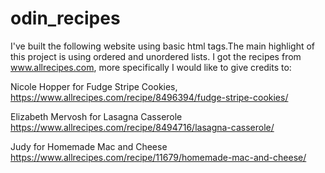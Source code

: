 # odin_recipes
I've built the following website using basic html tags.The main highlight of this project is using ordered and unordered lists.
I got the recipes from www.allrecipes.com, more specifically I would like to give credits to:

Nicole Hopper for Fudge Stripe Cookies,
https://www.allrecipes.com/recipe/8496394/fudge-stripe-cookies/

Elizabeth Mervosh for Lasagna Casserole
https://www.allrecipes.com/recipe/8494716/lasagna-casserole/

Judy for Homemade Mac and Cheese
https://www.allrecipes.com/recipe/11679/homemade-mac-and-cheese/